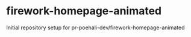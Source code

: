 # firework-homepage-animated

Initial repository setup for pr-poehali-dev/firework-homepage-animated
